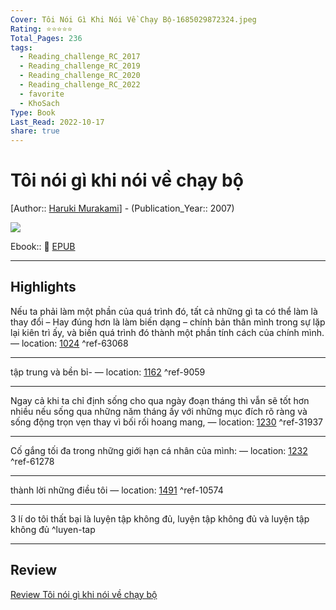 ```yaml
---
Cover: Tôi Nói Gì Khi Nói Về Chạy Bộ-1685029872324.jpeg
Rating: ⭐⭐⭐⭐⭐
Total_Pages: 236
tags:
  - Reading_challenge_RC_2017
  - Reading_challenge_RC_2019
  - Reading_challenge_RC_2020
  - Reading_challenge_RC_2022
  - favorite
  - KhoSach
Type: Book
Last_Read: 2022-10-17
share: true
---
```


# Tôi nói gì khi nói về chạy bộ
[Author:: [Haruki Murakami](Haruki%20Murakami.md)] - (Publication_Year:: 2007)

![](https://i.imgur.com/Cm0TQXv.jpg)


Ebook:: 📘 [EPUB](https://onedrive.live.com/download?resid=E92BC60129512289%21132&authkey=!AAPSuEtaePaU-sM)

---
## Highlights

Nếu ta phải làm một phần của quá trình đó, tất cả những gì ta có thể làm là thay đổi – Hay đúng hơn là làm biến dạng – chính bản thân mình trong sự lặp lại kiên trì ấy, và biến quá trình đó thành một phần tính cách của chính mình. — location: [1024]() ^ref-63068

---
tập trung và bền bỉ- — location: [1162]() ^ref-9059

---
Ngay cả khi ta chỉ định sống cho qua ngày đoạn tháng thì vẫn sẽ tốt hơn nhiều nếu sống qua những năm tháng ấy với những mục đích rõ ràng và sống động trọn vẹn thay vì bối rối hoang mang, — location: [1230]() ^ref-31937

---
Cố gắng tối đa trong những giới hạn cá nhân của mình: — location: [1232]() ^ref-61278

---
thành lời những điều tôi — location: [1491]() ^ref-10574

---
3 lí do tôi thất bại là luyện tập không đủ, luyện tập không đủ và luyện tập không đủ ^luyen-tap

---

## Review
[Review Tôi nói gì khi nói về chạy bộ](Review%20T%C3%B4i%20n%C3%B3i%20g%C3%AC%20khi%20n%C3%B3i%20v%E1%BB%81%20ch%E1%BA%A1y%20b%E1%BB%99.md)
